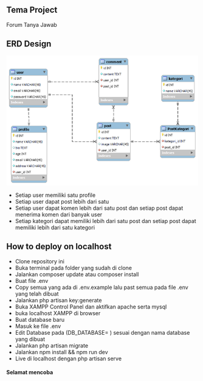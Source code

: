 ## Tema Project
Forum Tanya Jawab

## ERD Design
![](public/images/ERD-Design.png)
- Setiap user memiliki satu profile
- Setiap user dapat post lebih dari satu
- Setiap user dapat komen lebih dari satu post dan setiap post dapat menerima komen dari banyak user
- Setiap kategori dapat memiliki lebih dari satu post dan setiap post dapat memiliki lebih dari satu kategori

## How to deploy on localhost
- Clone repository ini
- Buka terminal pada folder yang sudah di clone
- Jalankan composer update atau composer install
- Buat file .env
- Copy semua yang ada di .env.example lalu past semua pada file .env yang telah dibuat
- Jalankan php artisan key:generate
- Buka XAMPP Control Panel dan aktifkan apache serta mysql
- buka localhost XAMPP di browser
- Buat database baru
- Masuk ke file .env
- Edit Database pada (DB_DATABASE= ) sesuai dengan nama database yang dibuat
- Jalankan php artisan migrate
- Jalankan npm install && npm run dev
- Live di localhost dengan php artisan serve

#### Selamat mencoba
